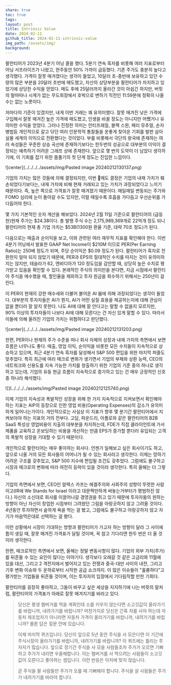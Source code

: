 ```yaml
---
share: true
toc: true
tags: 
layout: post
title: Intrinsic Value
date: 2024-02-11
github_title: 2024-02-11-intrinsic-value
img_path: /assets/img/
background:
---
```


팔란티어가 2023년 4분기 어닝 콜을 했다. 5분기 연속 흑자를 비롯해 여러 지표로부터 어닝 서프라이즈가 나왔고, 한주동안 50% 가까이 급등했다. 기존 주가도 충분히 높다고 생각했다. 가격이 잘못 매겨졌다는 생각이 들었고, 10달러 초-중반에 보유하고 있던 수량의 많은 부분을 20달러 초반에 매도했고, 자산의 상당부분을 팔란티어가 차지하고 있었기에 상당한 수익을 얻었다. 매도 후에 25달러까지 올라간 것이 아쉽긴 하지만, 버핏의 말마따나 시계가 없는 무도회장에서 호박으로 변하기 직전인 11:59분에 정확히 나올 수는 없는 노릇이다.

저마다의 기준이 있겠지만, 내게 이번 거래는 꽤 유의미했다. 잘못 매겨진 낮은 가격에 구입해서 잘못 매겨진 높은 가격에 매도했고, 인생을 바꿀 정도는 아니지만 어쨌거나 유의미한 수익을 얻었다. 그러나 진정한 의미는 안티프래질, 블랙 스완, 패리 뮤추얼, 손자병법등 개인적으로 갈고 닦던 여러 인문학적 통찰들을 운좋게 찾아온 기회를 발판 삼아 실물 세계의 이익으로 전환했다는 것이었다. 부를 비롯해서 극단의 왕국에 존재하는 여러 속성들은 꾸준한 상승 곡선에 존재하기보다는 한두번의 성공으로 대부분의 이익이 결정되는 예측하기 어려운 그래프 상에 존재한다. 앞으로 몇 번의 도약이 더 남았다 생각하기에, 이 기회를 잡기 위한 몸풀기의 첫 단계 정도는 진입한 느낌이다.

![center](../../../../assets/img/Pasted image 20240212130137.png)

기업의 가치는 많은 것들에 의해 결정되지만, 이번 매도 결정은 기업의 내재 가치가 훼손되었다기보다는, 내재 가치에 비해 현재 거래되고 있는 가치가 과장되었다고 느끼기 때문이다. 즉, 높은 쪽으로 가격표가 잘못 매겨졌기 때문이다. 매일매일 변동되는 주가와 FOMO 심리에 눈이 돌아갈 수도 있지만, 이럴 때일수록 호흡을 가다듬고 우선순위를 가다듬어야 한다.

몇 가지 기본적인 숫자 계산을 해보았다.
2024년 2월 11일 기준으로 팔란티어의 (급등한)현재 주가는 $24.38이다. 총 발행 주식 수는 2,175,989,369개로 22억개 정도 되니 팔란티어의 현재 총 기업 가치는 $53B(1300원 환율 기준, 대략 70조 정도)가 된다.

다음으로는 매출과 순이익을 보고, 이와 관련된 여러 재무적 지표를 확인해야 한다. 이번 4분기 어닝에서 발표한 GAAP Net Income이 $210M 이므로 PER(Per Earning Ratio)는 250배 정도가 되며, 주당 순이익은 $0.09 정도가 된다. 팔란티어가 흑자로 전환한지 얼마 되지 않았기 때문에, PER과 EPS의 절대적인 수치를 따지는 것이 유의미하지는 않지만, 테슬라가 62, 엔비디아가 120 정도임을 감안할 때, 상당히 높은 수치로 평가받고 있음을 확인할 수 있다. 본래적인 주식의 의미만을 본다면, 지금 시점에서 팔란티어 주식을 매수했을 때, 할인율을 제외하고 투자 원금을 회수하기 위해서는 250년이 걸린다.

이 PER이 현재의 강한 매수세와 더불어 불어온 AI 붐에 의해 과장되었다는 생각이 들었다. 대부분의 투자자들은 AI가 뭔지, AI가 어떤 실질 효용을 제공하는지에 대해 관심이 없을 뿐더러 잘 알지 못한다. 나도 AI에 대해 잘 안다고는 말할 수 없을지 모르지만, 90% 이상의 투자자들이 나보다 AI에 대해 모른다는 건 자신 있게 말할 수 있다. 따라서 이들에 의해 올려진 기업의 가치는 위험하다고 판단했다. 

![center](../../../../assets/img/Pasted image 20240212131203.png)

한편, PER이나 현재의 주가 수준을 떠나 회사 자체의 성장과 내재 가치의 측면에서 보면 흐름은 너무나도 좋다. 매출, 영업 이익, 순이익을 비롯한 모든 수치들이 지속적으로 상승하고 있으며, 최근 4분기 연속 흑자를 달성해서 S&P 500 편입을 위한 마지막 퍼즐도 맞추었다. 특히 최근에 여러 매크로 변화가 생기면서 기업의 부채와 상환 능력, CEO의 네트워크와 신용도를 지속 가능한 가치를 창출하기 위한 기업의 기준 중의 하나로 생각하고 있는데, 기업의 유동 현금 흐름이 지속적으로 증가하고 있는 건 매우 긍정적인 신호 중 하나라 해석했다.

![](../../../../assets/img/Pasted image 20240212125740.png)

이제 기업의 지속성과 폭발적인 성장을 위해 한 가지 지속적으로 지켜보면서 확인해야 하는 지표는 AIP의 등장으로 인한 영업 비용(Operating Expenses)의 감소가 유의미하게 일어나는가이다. 개인적으로는 사실상 이 지표가 향후 몇 분기간 팔란티어에서 지켜보아야 하는 지표의 거의 전부다. 고담, 파운드리, 아폴로와 같은 팔란티어의 B2B SaaS 특성상 영업비용이 지출의 대부분을 차지하는데, FDE가 직접 클라이언트에 가서 제품을 교육하고 온보딩하는 비용을 개선하는 만큼 EPS가 증가할 뿐더러 유입되는 고객의 폭발적 성장을 기대할 수 있기 때문이다.

개인적으로 팔란티어는 매우 좋아하는 회사다. 언젠가 일해보고 싶은 회사이기도 하고, 앞으로 나올 거의 모든 회사들의 어머니가 될 수 있는 회사라고 생각한다. 이제는 망하기 어려운 구조를 갖추었고, S&P 500 지수에 편입될 조건도 갖추었다. 그럼에도 불구하고 시장과 매크로의 변화에 따라 여전히 등락이 있을 것이라 생각한다. 특히 올해는 더 그렇다. 

기업의 측면에서 보면, CEO인 알렉스 카프는 헤겔주의와 사회주의 성향이 뚜렷한 사람이고(IR에 We Stands for Israel 이라고 대문짝만하게 써놓는거부터가 평범하진 않다.) 자신의 소신대로 회사를 이끌어나갈 경영권을 쥐고 있기 때문에 투자자들의 원하는 방향이 아닌 자신이 창업한 시점부터 그려왔던 그림을 아랑곳하지 않고 그려올 것이다. 4년동안 투자하면서 숱하게 욕을 먹는 걸 봤고, 그럼에도 불구하고 아랑곳하지 않고 자기가 마음먹은대로 선택하는 걸 봤다.

이런 상황에서 시장이 기대하는 방향과 팔란티어가 가고자 하는 방향이 달라 그 사이에 틈이 생길 때, 잘못 매겨진 가격표가 달릴 것이며, 꾹 참고 기다리면 한두 번은 더 올 것이라 생각한다.

한편, 매크로적인 측면에서 보면, 올해는 정말 변동사항이 많다. 기업의 외부 가치(주가)를 뒤흔들 수 있는 요인이 많다는 이야기다. 생각보다 오래갈 것 같은 고금리와 11월에 있을 대선, 그리고 2 격전지에서 벌어지고 있는 전쟁과 중국-대만 사이의 내전, 그리고 기후 변화 이슈와 두 운하로부터 시작한 공급 쇼크까지. 이 많은 이슈들이 "훌륭하다"고 평가받는 기업들을 뒤흔들 것이며, 이는 투자자의 입장에서 기다림직할 만한 기회다.

팔란티어를 굉장히 좋아하고, 그들이 바꾸고 싶은 세상을 지지하기에 나는 버핏의 말처럼, 팔란티어의 가격표가 아래로 잘못 매겨지기를 바라고 있다.

> 당신은 평생 햄버거를 먹을 계획인데 소를 키우지 않는다면 소고깃값이 올라가기를 바랍니까, 내려가기를 바랍니까? 마찬가지로 당신은 간혹 차를 사야 하는데 자동차 제조업자가 아니라면 자동차 가격이 올라가기를 바랍니까, 내려가기를 바랍니까? 물론 답은 질문 안에 있습니다. 
> 
> 이제 마지막 퀴즈입니다. 당신이 앞으로 5년 동안 주식을 사 모은다면 이 기간에 주식시장이 올라가기를 바랍니까, 내려가기를 바랍니까? 이 퀴즈에는 틀리는 투자자가 많습니다. 앞으로 장기간 주식을 사 모을 사람들조차 주가가 오르면 기뻐하고 주가가 내리면 우울해합니다. 이는 햄버거를 사 먹으려는 사람들이 소고깃값이 오른다고 좋아하는 셈입니다. 이런 반응은 이치에 맞지 않습니다. 
> 
> 곧 주식을 팔 사람들만 주가가 오를 때 기뻐해야 합니다. 주식을 살 사람들은 주가가 내려가기를 바라야 합니다.

